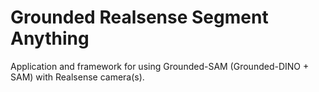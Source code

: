# Grounded Realsense Segment Anything

Application and framework for using Grounded-SAM (Grounded-DINO + SAM) with Realsense camera(s).